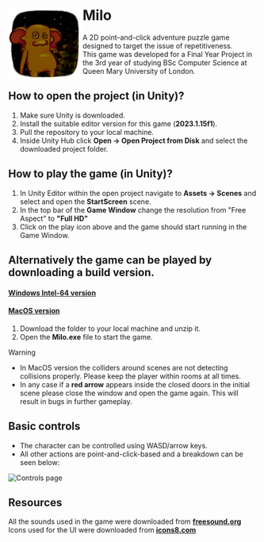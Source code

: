 # <img src="Assets/Backgrounds/okladka.png" width="150" align=left> Milo
A 2D point-and-click adventure puzzle game designed to target the issue of repetitiveness. </br>
This game was developed for a Final Year Project in the 3rd year of studying BSc Computer Science at Queen Mary University of London.

## How to open the project (in Unity)?
1. Make sure Unity is downloaded.
2. Install the suitable editor version for this game (**2023.1.15f1**).
3. Pull the repository to your local machine.
4. Inside Unity Hub click **Open -> Open Project from Disk** and select the downloaded project folder.

## How to play the game (in Unity)?
1. In Unity Editor within the open project navigate to **Assets -> Scenes** and select and open the **StartScreen** scene.
2. In the top bar of the **Game Window** change the resolution from "Free Aspect" to **"Full HD"**
3. Click on the play icon above and the game should start running in the Game Window.

## Alternatively the game can be played by downloading a build version.
#### [Windows Intel-64 version](https://drive.google.com/drive/folders/1v2DwOg74mJv3eWAvRrYVXQEKf6qBQlr7?usp=drive_link)
#### [MacOS version](https://drive.google.com/drive/folders/1uagEVeiQDAQEDuL1wYkSsSMLUpDmLIeC?usp=share_link)

1. Download the folder to your local machine and unzip it.
2. Open the **Milo.exe** file to start the game.

> [!WARNING]
> - In MacOS version the colliders around scenes are not detecting collisions properly. Please keep the player within rooms at all times.
> - In any case if a **red arrow** appears inside the closed doors in the initial scene please close the window and open the game again. This will result in bugs in further gameplay.

## Basic controls
- The character can be controlled using WASD/arrow keys.
- All other actions are point-and-click-based and a breakdown can be seen below:
<img width="620" alt="Controls page" src="https://github.com/natazuchowska/Final-Year-Game/assets/98778016/908d427e-a4ce-49e5-8188-e9b13fe41aa3">

## Resources
All the sounds used in the game were downloaded from [**freesound.org**](freesound.org)
</br>
Icons used for the UI were downloaded from [**icons8.com**](https://icons8.com/icons/quill)
